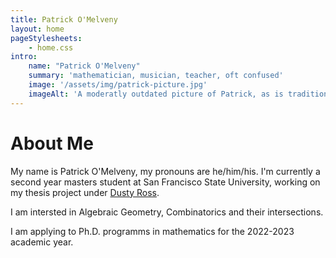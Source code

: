 ```yaml
---
title: Patrick O'Melveny
layout: home
pageStylesheets:
    - home.css
intro:
    name: "Patrick O'Melveny"
    summary: 'mathematician, musician, teacher, oft confused'
    image: '/assets/img/patrick-picture.jpg'
    imageAlt: 'A moderatly outdated picture of Patrick, as is traditional.'
---
```


# About Me

My name is Patrick O'Melveny, my pronouns are he/him/his.
I'm currently a second year masters student at San Francisco State University, working on my thesis project under [Dusty Ross](https://sites.google.com/view/rossd).

I am intersted in Algebraic Geometry, Combinatorics and their intersections.

I am applying to Ph.D. programms in mathematics for the 2022-2023 academic year. 